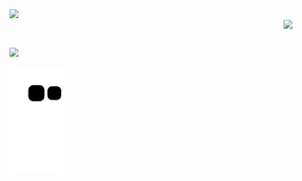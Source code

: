 

<div align="left">
  <a href="https://github.com/ARMoreno99">
  <img height="180em" src="https://github-readme-stats.vercel.app/api?username=ARMoreno99&show_icons=true&theme=dracula&include_all_commits=true&count_private=true"/>
    </div>
<div align="right">
 <a href="https://github.com/ARMoreno99">
  <img height="100em" src="https://github-readme-stats.vercel.app/api/top-langs/?username=ARMoreno99&layout=compact&langs_count=7&theme=dracula"/>
</div>
<div style="display: inline_block"><br>
</div>
  
<div> 
  
  <a href="https://www.linkedin.com/in/alerodriguezm99" target="_blank"><img src="https://img.shields.io/badge/-LinkedIn-%230077B5?style=for-the-badge&logo=linkedin&logoColor=white" target="_blank"></a> 
 
  ![Snake animation](https://github.com/rafaballerini/rafaballerini/blob/output/github-contribution-grid-snake.svg)
